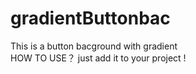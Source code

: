 # gradientButtonbac
This is a button  bacground with  gradient  
HOW TO  USE？
just add  it  to your project  !
